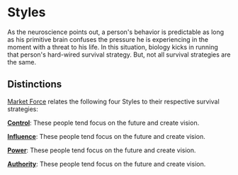 # Styles
As the neuroscience points out, a person's behavior is predictable as long as his primitive brain confuses the pressure he is experiencing in the moment with a threat to his life. In this situation, biology kicks in running that person's hard-wired survival strategy. But, not all survival strategies are the same.





## Distinctions
[Market Force](www.marketforceglobal.com) relates the following four Styles to their respective survival strategies:

**[Control](control.md)**: These people tend focus on the future and create vision.

**[Influence](influence.md)**: These people tend focus on the future and create vision.

**[Power](power.md)**: These people tend focus on the future and create vision.

**[Authority](authority.md)**: These people tend focus on the future and create vision.
